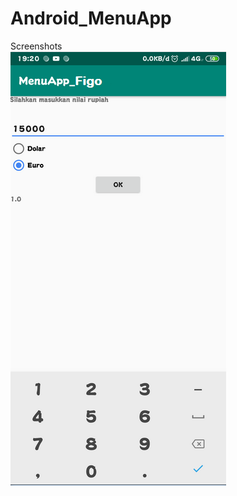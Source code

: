 # Android_MenuApp
Screenshots <br>
![alt text](https://github.com/Arisandy88/MenuApp/blob/master/SS.png)
